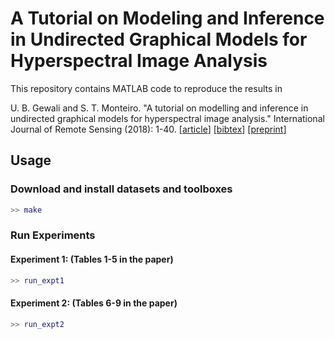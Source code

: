 # A Tutorial on Modeling and Inference in Undirected Graphical Models for Hyperspectral Image Analysis

This repository contains MATLAB code to reproduce the results in 

U. B. Gewali and S. T. Monteiro. "A tutorial on modelling and inference in undirected graphical models for hyperspectral image analysis." International Journal of Remote Sensing (2018): 1-40. [[article](https://www.tandfonline.com/doi/abs/10.1080/01431161.2018.1465614)] [[bibtex](https://scholar.googleusercontent.com/scholar.bib?q=info:eZqZJ1fu7x0J:scholar.google.com/&output=citation&scisig=AAGBfm0AAAAAWuvPDTfODIFmMYcOpUnz3o_GNnjgOElh&scisf=4&ct=citation&cd=-1&hl=en)] [[preprint](https://arxiv.org/abs/1801.08268)]

## Usage

### Download and install datasets and toolboxes
```matlab
>> make
```
### Run Experiments
#### Experiment 1: (Tables 1-5 in the paper)
```matlab
>> run_expt1
```
#### Experiment 2: (Tables 6-9 in the paper)
```matlab
>> run_expt2
```
